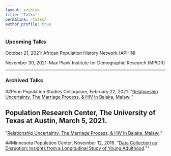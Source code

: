```yaml
---
layout: archive
title: "Talks"
permalink: /talks/
author_profile: true
---
```


### Upcoming Talks
October 21, 2021: African Population History Network (APHiN)

November 30, 2021: Max Plank Institute for Demographic Research (MPIDR)


_____ 
### Archived Talks

##Penn Population Studies Colloquium, February 22, 2021.
"<a href="https://www.youtube.com/watch?v=T4pYC-M9bF8&t=3188s">Relationship Uncertainty, The Marriage Process, & HIV in Balaka, Malawi</a>."

## Population Research Center, The University of Texas at Austin, March 5, 2021.
"<a href="https://www.youtube.com/watch?v=T1-SyI00_0Q">Relationship Uncertainty, The Marriage Process, & HIV in Balaka, Malawi</a>."

##Minnesota Population Center, November 12, 2018.
"<a href="https://www.youtube.com/watch?v=ezb13umtzdg&t=496s">Data Collection as Disruption: Insights from a Longitudinal Study of Young Adulthood</a>.""
